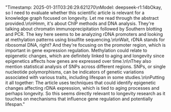 "<metadata>Timestamp: 2025-01-31T03:26:29.621270\nModel: deepseek-r1:14b</metadata>Okay, so I need to evaluate whether this scientific article is relevant for a knowledge graph focused on longevity. Let me read through the abstract provided.\n\nHmm, it's about ChIP methods and DNA analysis. They're talking about chromatin immunoprecipitation followed by Southern blotting and PCR. The key here seems to be analyzing rDNA promoters and looking at methylation patterns using bisulfite sequencing.\n\nWait, rDNA stands for ribosomal DNA, right? And they're focusing on the promoter region, which is important in gene expression regulation. Methylation could relate to epigenetic changes, which are definitely linked to aging and longevity since epigenetics affects how genes are expressed over time.\n\nThey also mention statistical analysis of SNPs across different regions. SNPs, or single nucleotide polymorphisms, can be indicators of genetic variations associated with various traits, including lifespan in some studies.\n\nPutting it all together: The article uses techniques that could identify epigenetic changes affecting rDNA expression, which is tied to aging processes and perhaps longevity. So this seems directly relevant to longevity research as it touches on mechanisms that influence gene regulation and potentially lifespan."